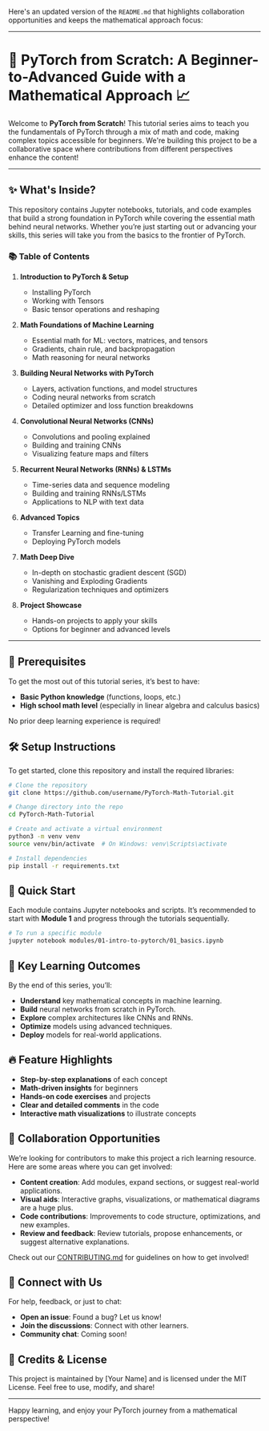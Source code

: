 Here's an updated version of the `README.md` that highlights collaboration opportunities and keeps the mathematical approach focus:

---

# 🧠 PyTorch from Scratch: A Beginner-to-Advanced Guide with a Mathematical Approach 📈

Welcome to **PyTorch from Scratch**! This tutorial series aims to teach you the fundamentals of PyTorch through a mix of math and code, making complex topics accessible for beginners. We're building this project to be a collaborative space where contributions from different perspectives enhance the content!

---

## ✨ What's Inside?

This repository contains Jupyter notebooks, tutorials, and code examples that build a strong foundation in PyTorch while covering the essential math behind neural networks. Whether you’re just starting out or advancing your skills, this series will take you from the basics to the frontier of PyTorch.

### 📚 Table of Contents

1. **Introduction to PyTorch & Setup**
   - Installing PyTorch
   - Working with Tensors
   - Basic tensor operations and reshaping
2. **Math Foundations of Machine Learning**
   - Essential math for ML: vectors, matrices, and tensors
   - Gradients, chain rule, and backpropagation
   - Math reasoning for neural networks

3. **Building Neural Networks with PyTorch**
   - Layers, activation functions, and model structures
   - Coding neural networks from scratch
   - Detailed optimizer and loss function breakdowns

4. **Convolutional Neural Networks (CNNs)**
   - Convolutions and pooling explained
   - Building and training CNNs
   - Visualizing feature maps and filters

5. **Recurrent Neural Networks (RNNs) & LSTMs**
   - Time-series data and sequence modeling
   - Building and training RNNs/LSTMs
   - Applications to NLP with text data

6. **Advanced Topics**
   - Transfer Learning and fine-tuning
   - Deploying PyTorch models

7. **Math Deep Dive**
   - In-depth on stochastic gradient descent (SGD)
   - Vanishing and Exploding Gradients
   - Regularization techniques and optimizers

8. **Project Showcase**
   - Hands-on projects to apply your skills
   - Options for beginner and advanced levels

---

## 🧩 Prerequisites

To get the most out of this tutorial series, it’s best to have:
- **Basic Python knowledge** (functions, loops, etc.)
- **High school math level** (especially in linear algebra and calculus basics)

No prior deep learning experience is required!

## 🛠 Setup Instructions

To get started, clone this repository and install the required libraries:

```bash
# Clone the repository
git clone https://github.com/username/PyTorch-Math-Tutorial.git

# Change directory into the repo
cd PyTorch-Math-Tutorial

# Create and activate a virtual environment
python3 -m venv venv
source venv/bin/activate  # On Windows: venv\Scripts\activate

# Install dependencies
pip install -r requirements.txt
```

## 🚀 Quick Start

Each module contains Jupyter notebooks and scripts. It’s recommended to start with **Module 1** and progress through the tutorials sequentially.

```bash
# To run a specific module
jupyter notebook modules/01-intro-to-pytorch/01_basics.ipynb
```

## 🧠 Key Learning Outcomes

By the end of this series, you’ll:
- **Understand** key mathematical concepts in machine learning.
- **Build** neural networks from scratch in PyTorch.
- **Explore** complex architectures like CNNs and RNNs.
- **Optimize** models using advanced techniques.
- **Deploy** models for real-world applications.

## 🔥 Feature Highlights

- **Step-by-step explanations** of each concept
- **Math-driven insights** for beginners
- **Hands-on code exercises** and projects
- **Clear and detailed comments** in the code
- **Interactive math visualizations** to illustrate concepts

## 🤝 Collaboration Opportunities

We’re looking for contributors to make this project a rich learning resource. Here are some areas where you can get involved:

- **Content creation**: Add modules, expand sections, or suggest real-world applications.
- **Visual aids**: Interactive graphs, visualizations, or mathematical diagrams are a huge plus.
- **Code contributions**: Improvements to code structure, optimizations, and new examples.
- **Review and feedback**: Review tutorials, propose enhancements, or suggest alternative explanations.

Check out our [CONTRIBUTING.md](CONTRIBUTING.md) for guidelines on how to get involved!

## 💬 Connect with Us

For help, feedback, or just to chat:
- **Open an issue**: Found a bug? Let us know!
- **Join the discussions**: Connect with other learners.
- **Community chat**: Coming soon!

## 🙌 Credits & License

This project is maintained by [Your Name] and is licensed under the MIT License. Feel free to use, modify, and share!

---

Happy learning, and enjoy your PyTorch journey from a mathematical perspective!